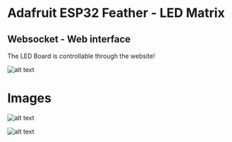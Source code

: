 # Adafruit ESP32 Feather - LED Matrix

## Websocket - Web interface
The LED Board is controllable through the website!

![alt text](https://i.imgur.com/7ghrTBH.png "Website")

# Images

![alt text](https://i.imgur.com/lWbiYoh.jpg "Example Built")

![alt text](https://i.imgur.com/0VUCKFJ.png "Pin layout")
